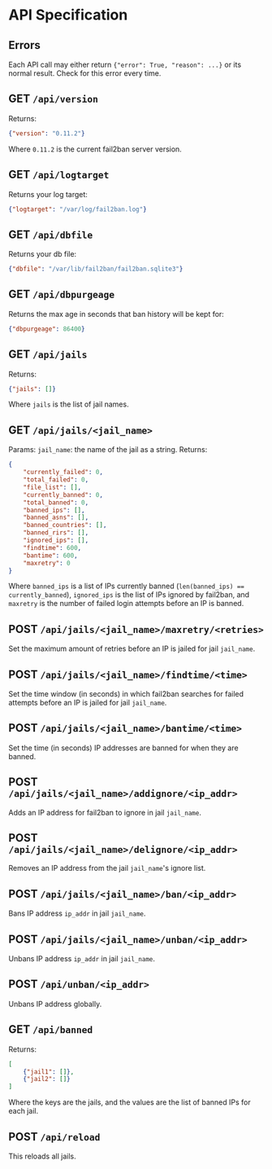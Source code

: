 # API Specification

## Errors
Each API call may either return `{"error": True, "reason": ...}`
or its normal result. Check for this error every time.

## GET `/api/version`
Returns:
```json
{"version": "0.11.2"}
```
Where `0.11.2` is the current fail2ban server version.


## GET `/api/logtarget`
Returns your log target:
```json
{"logtarget": "/var/log/fail2ban.log"}
```

## GET `/api/dbfile`
Returns your db file:
```json
{"dbfile": "/var/lib/fail2ban/fail2ban.sqlite3"}
```

## GET `/api/dbpurgeage`
Returns the max age in seconds that ban history will be kept for:
```json
{"dbpurgeage": 86400}
```

## GET `/api/jails`
Returns:
```json
{"jails": []}
```
Where `jails` is the list of jail names.

## GET `/api/jails/<jail_name>`
Params:
`jail_name`: the name of the jail as a string.
Returns:
```json
{
	"currently_failed": 0,
	"total_failed": 0,
	"file_list": [],
	"currently_banned": 0,
	"total_banned": 0,
	"banned_ips": [],
	"banned_asns": [],
	"banned_countries": [],
	"banned_rirs": [],
	"ignored_ips": [],
	"findtime": 600,
	"bantime": 600,
	"maxretry": 0
}
```
Where `banned_ips` is a list of IPs currently banned
(`len(banned_ips) == currently_banned`), `ignored_ips` is the list of IPs
ignored by fail2ban, and `maxretry` is the number of failed login attempts
before an IP is banned.

## POST `/api/jails/<jail_name>/maxretry/<retries>`
Set the maximum amount of retries before an IP is jailed for jail `jail_name`.

## POST `/api/jails/<jail_name>/findtime/<time>`
Set the time window (in seconds) in which fail2ban searches for failed attempts
before an IP is jailed for jail `jail_name`.

## POST `/api/jails/<jail_name>/bantime/<time>`
Set the time (in seconds) IP addresses are banned for when they are banned.

## POST `/api/jails/<jail_name>/addignore/<ip_addr>`
Adds an IP address for fail2ban to ignore in jail `jail_name`.

## POST `/api/jails/<jail_name>/delignore/<ip_addr>`
Removes an IP address from the jail `jail_name`'s ignore list.

## POST `/api/jails/<jail_name>/ban/<ip_addr>`
Bans IP address `ip_addr` in jail `jail_name`.

## POST `/api/jails/<jail_name>/unban/<ip_addr>`
Unbans IP address `ip_addr` in jail `jail_name`.

## POST `/api/unban/<ip_addr>`
Unbans IP address globally.

## GET `/api/banned`
Returns:
```json
[
	{"jail1": []},
	{"jail2": []}
]
```
Where the keys are the jails, and the values are the list of banned IPs for each jail.

## POST `/api/reload`
This reloads all jails.
